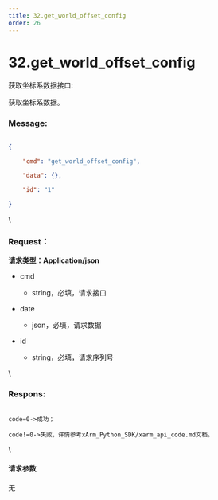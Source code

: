 ```yaml
---
title: 32.get_world_offset_config
order: 26
---
```

# 32.get\_world\_offset\_config



 



获取坐标系数据接口:

获取坐标系数据。



### Message:  



```json

{

    "cmd": "get_world_offset_config",

    "data": {},

    "id": "1"

}

```



\





### Request：    



**请求类型：Application/json**



* cmd

  * string，必填，请求接口

* date

  * json，必填，请求数据

* id

  * string，必填，请求序列号



\





### Respons:     



```

code=0->成功；

code!=0->失败，详情参考xArm_Python_SDK/xarm_api_code.md文档。

```



\





#### 请求参数



无

